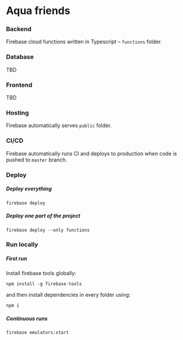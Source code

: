 # Aqua friends

### Backend
Firebase cloud functions written in Typescript – `functions` folder.

### Database
TBD

### Frontend
TBD

### Hosting
Firebase automatically serves `public` folder.

### CI/CD
Firebase automatically runs CI and deploys to production when code is pushed to `master` branch.

### Deploy 

##### Deploy everything
```
firebase deploy
```

##### Deploy one part of the project
```
firebase deploy --only functions
```

### Run locally
##### First run
Install firebase tools globally:
```
npm install -g firebase-tools
```
and then install dependencies in every folder using:
```
npm i
``` 

##### Continuous runs
```
firebase emulators:start
```
